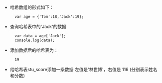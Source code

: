 - 哈希数组的形式如下：

        var age = {'Tom':18,'Jack':19};
- 查询哈希表中的'Jack'的数据

        var data = age['Jack'];
        console.log(data);

- 添加数据后的哈希表为：

        19

- 给哈希表stu_score添加一条数据 左值是'林世博'，右值是 116 (分别表示姓名和分数)